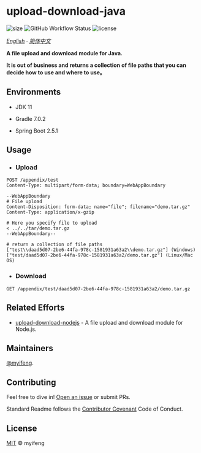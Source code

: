# upload-download-java

![size](https://img.shields.io/github/repo-size/myifeng/upload-download-java)
![GitHub Workflow Status](https://img.shields.io/github/workflow/status/myifeng/upload-download-java/Java%20CI%20with%20Gradle)
![license](https://img.shields.io/github/license/myifeng/upload-download-java)

*[English](README.md)  ∙ [简体中文](README.zh-CN.md)*

**A file upload and download module for Java.**

**It is out of business and returns a collection of file paths that you can decide how to use and where to use。**

## Environments

- JDK 11

- Gradle 7.0.2

- Spring Boot 2.5.1

## Usage

- ### Upload
``` http request
POST /appendix/test
Content-Type: multipart/form-data; boundary=WebAppBoundary

--WebAppBoundary
# File upload
Content-Disposition: form-data; name="file"; filename="demo.tar.gz"
Content-Type: application/x-gzip

# Here you specify file to upload
< ../../tar/demo.tar.gz
--WebAppBoundary--

# return a collection of file paths
["test\\daad5d07-2be6-44fa-978c-1581931a63a2\\demo.tar.gz"] (Windows)
["test/daad5d07-2be6-44fa-978c-1581931a63a2/demo.tar.gz"] (Linux/Mac OS)
```

- ### Download

```http request
GET /appendix/test/daad5d07-2be6-44fa-978c-1581931a63a2/demo.tar.gz
```
## Related Efforts

- [upload-download-nodejs](https://github.com/myifeng/upload-download-nodejs) - A file upload and download module for Node.js.

## Maintainers

[@myifeng](https://github.com/myifeng).

## Contributing

Feel free to dive in! [Open an issue](https://github.com/myifeng/upload-download-java/issues/new) or submit PRs.

Standard Readme follows the [Contributor Covenant](http://contributor-covenant.org/version/1/3/0/) Code of Conduct.

## License

[MIT](LICENSE) © myifeng


